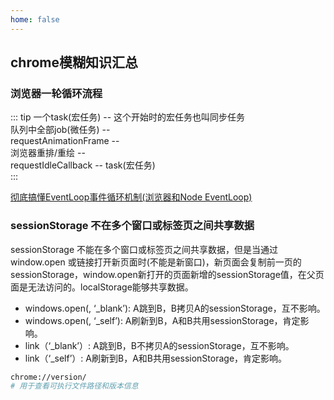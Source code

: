```yaml
---
home: false
---
```

## chrome模糊知识汇总

### 浏览器一轮循环流程

::: tip
一个task(宏任务) -- 这个开始时的宏任务也叫同步任务  
队列中全部job(微任务) --   
requestAnimationFrame --   
浏览器重排/重绘 --   
requestIdleCallback --
task(宏任务)   
:::

[彻底搞懂EventLoop事件循环机制(浏览器和Node EventLoop)](https://www.zhihu.com/tardis/bd/art/582586289)

### sessionStorage 不在多个窗口或标签页之间共享数据
sessionStorage 不能在多个窗口或标签页之间共享数据，但是当通过 window.open 或链接打开新页面时(不能是新窗口)，新页面会复制前一页的 sessionStorage，window.open新打开的页面新增的sessionStorage值，在父页面是无法访问的。localStorage能够共享数据。
- windows.open(, ‘_blank’): A跳到B，B拷贝A的sessionStorage，互不影响。
- windows.open(, ‘_self’): A刷新到B，A和B共用sessionStorage，肯定影响。
- link（‘_blank’）: A跳到B，B不拷贝A的sessionStorage，互不影响。
- link（‘_self’）: A刷新到B，A和B共用sessionStorage，肯定影响。

``` sh
chrome://version/
# 用于查看可执行文件路径和版本信息
```

